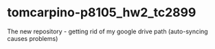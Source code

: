 # tomcarpino-p8105_hw2_tc2899
The new repository - getting rid of my google drive path (auto-syncing causes problems) 
